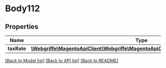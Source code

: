 # Body112

## Properties
Name | Type | Description | Notes
------------ | ------------- | ------------- | -------------
**taxRate** | [**\Webgriffe\MagentoApiClient\Webgriffe\MagentoApiClient\Model\TaxDataTaxRateInterface**](TaxDataTaxRateInterface.md) |  | 

[[Back to Model list]](../README.md#documentation-for-models) [[Back to API list]](../README.md#documentation-for-api-endpoints) [[Back to README]](../README.md)



